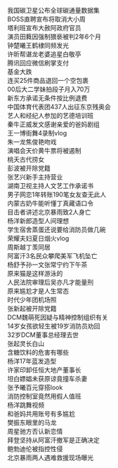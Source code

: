我国碳卫星公布全球碳通量数据集  
BOSS直聘宣布将取消大小周  
塔利班宣布大赦阿政府官员  
演员田蕤因强制猥亵被判2年6个月  
钟楚曦王鹤棣同频发光  
许昕帮谌龙老婆追星白敬亭  
腾讯回应微信刷掌支付  
基金大跌  
连买25件商品退回一个空包裹  
00后大二学妹拍段子月入70万  
新东方承诺无条件按比例退费  
中国体育代表团437人出征东京残奥会  
艺人和经纪人参加的艺德培训班  
秦牛正威发文感谢亲爱的爸妈剧组  
王一博街舞4录制vlog  
朱一龙焦俊艳吻戏  
演唱会天价黄牛票将被遏制  
桃夭古代捞女  
彭波被开除党籍  
张艺兴新手主持营业  
湖南卫视主持人文艺工作承诺书  
男子网恋1年转账190笔女友查无此人  
内蒙古奶牛能听懂丁真藏语口令  
目击者讲述北京暴雨致2人身亡  
杨洋新郎造型人间理想  
学生宿舍蒸蛋还说要给消防员做几碗  
荣耀夫妇夏日烟火vlog  
周斯越丁羡同居  
阿富汗3名民众攀爬美军飞机坠亡  
杨舒予孙一文张常宁约下午茶  
原来猫是这样游泳的  
人民法院审理后吴亦凡才能量刑  
原来尴尬才是人生常态  
时代少年团机场照  
张新起被开除党籍  
DCM魏萌死因疑与精神控制组织有关  
14岁女孩欲轻生被19岁消防员劝回  
32岁DCM董事总经理去世  
张起灵长白山  
含糖饮料的危害有哪些  
杨洋17年蓝发造型  
许家印卸任恒大地产董事长  
坦白嫖娼未获原谅竟撞车杀妻  
张予曦百元穿搭look  
消防控制室竟然用假人值班  
杨洋跳舞视频  
和爸妈共用账号有多尴尬  
樊振东眼里的马龙  
周星驰方否认新恋情  
拜登坚持从阿富汗撤军是正确决定  
鲍勃迪伦被指控性侵  
北京暴雨两人遇难救援现场曝光  
